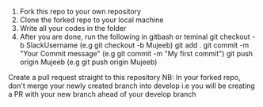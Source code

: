 1. Fork this repo to your own repository
2. Clone the forked repo to your local machine
3. Write all your codes in the folder
4. After you are done, run the following in gitbash or teminal
  git checkout -b SlackUsername (e.g git checkout -b Mujeeb)
  git add .
  git commit -m "Your Commit message" (e.g git commit -m "My first commit")
  git push origin Mujeeb (e.g git push origin Mujeeb)

Create a pull request straight to this repository
NB: In your forked repo, don't merge your newly created branch into develop i.e you will be creating a PR with your new branch ahead of your develop branch
